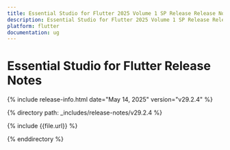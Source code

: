 ```yaml
---
title: Essential Studio for Flutter 2025 Volume 1 SP Release Release Notes  
description: Essential Studio for Flutter 2025 Volume 1 SP Release Release Notes  
platform: flutter
documentation: ug
---
```


# Essential Studio for Flutter  Release Notes  

{% include release-info.html date="May 14, 2025"  version="v29.2.4" %} 

{% directory path: _includes/release-notes/v29.2.4 %}

{% include {{file.url}} %}

{% enddirectory %}